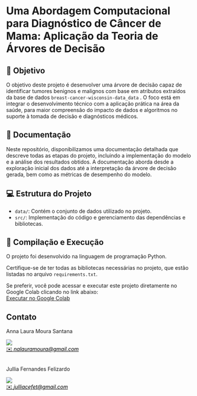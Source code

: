 # Uma Abordagem Computacional para Diagnóstico de Câncer de Mama: Aplicação da Teoria de Árvores de Decisão

## 🎯 Objetivo

O objetivo deste projeto é desenvolver uma árvore de decisão capaz de identificar tumores benignos e malignos com base em atributos extraídos da base de dados `breast-cancer-wisconsin-data_data` . O foco está em integrar o desenvolvimento técnico com a aplicação prática na área da saúde, para  maior compreensão do impacto de dados e algoritmos no suporte à tomada de decisão e diagnósticos médicos.

## 📄 Documentação

Neste repositório, disponibilizamos uma documentação detalhada que descreve todas as etapas do projeto, incluindo a implementação do modelo e a análise dos resultados obtidos. A documentação aborda desde a exploração inicial dos dados até a interpretação da árvore de decisão gerada, bem como as métricas de desempenho do modelo.


## 💻 Estrutura do Projeto

- `data/`: Contém o conjunto de dados utilizado no projeto.
- `src/`: Implementação do código e gerenciamento das dependências e bibliotecas.


## 👾 Compilação e Execução

O projeto foi desenvolvido na linguagem de programação Python.

Certifique-se de ter todas as bibliotecas necessárias no projeto, que estão listadas no arquivo `requirements.txt`. 

Se preferir, você pode acessar e executar este projeto diretamente no Google Colab clicando no link abaixo:  
[Executar no Google Colab](https://colab.research.google.com/drive/1FxuqKlbPly8uYgzbGJnMJnimSd-ErGG4?usp=sharing)

## Contato
<div>
 <p align="justify"> Anna Laura Moura Santana</p>
 <a href="https://t.me/annalaurams">
 <img align="center" src="https://img.shields.io/badge/Telegram-2CA5E0?style=for-the-badge&logo=telegram&logoColor=white"/> 
 </div>
<a style="color:black" href="mailto:nalauramoura@gmail.com?subject=[GitHub]%20Source%20Dynamic%20Lists">
✉️ <i>nalauramoura@gmail.com</i>
</a>

<div>
 <br><p align="justify"> Jullia Fernandes Felizardo</p>
 <a href="https://t.me/JulliaFernandes">
 <img align="center" src="https://img.shields.io/badge/Telegram-2CA5E0?style=for-the-badge&logo=telegram&logoColor=white"/> 
 </div>
<a style="color:black" href="mailto:julliacefet@gmail.com?subject=[GitHub]%20Source%20Dynamic%20Lists">
✉️ <i>julliacefet@gmail.com</i>
</a>
